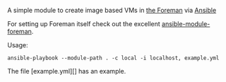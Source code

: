 A simple module to create image based VMs in [the Foreman][] via [Ansible][]

For setting up Foreman itself check out the excellent [ansible-module-foreman][].

Usage:

    ansible-playbook --module-path . -c local -i localhost, example.yml

The file [example.yml][] has an example.

[the Foreman]: http://theforeman.org
[Ansible]: http://ansible.com
[ansible-module-foreman]: https://github.com/Nosmoht/ansible-module-foreman
